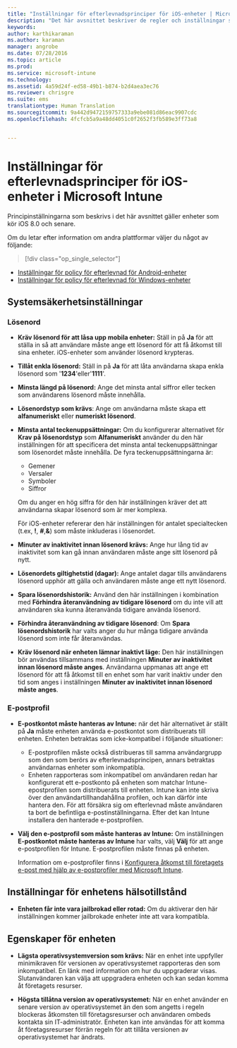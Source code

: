 ```yaml
---
title: "Inställningar för efterlevnadsprinciper för iOS-enheter | Microsoft Intune"
description: "Det här avsnittet beskriver de regler och inställningar som du kan ange i en efterlevnadsprincip för iOS-enheter."
keywords: 
author: karthikaraman
ms.author: karaman
manager: angrobe
ms.date: 07/28/2016
ms.topic: article
ms.prod: 
ms.service: microsoft-intune
ms.technology: 
ms.assetid: 4a59d24f-ed58-49b1-b874-b2d4aea3ec76
ms.reviewer: chrisgre
ms.suite: ems
translationtype: Human Translation
ms.sourcegitcommit: 9a442d9472159757333a9ebe081d86eac9907cdc
ms.openlocfilehash: 4fcfcb5a9a48dd4051c0f2652f3fb589e3ff73a8


---
```



# Inställningar för efterlevnadsprinciper för iOS-enheter i Microsoft Intune

Principinställningarna som beskrivs i det här avsnittet gäller enheter som kör iOS 8.0 och senare.

Om du letar efter information om andra plattformar väljer du något av följande:
> [!div class="op_single_selector"]
- [Inställningar för policy för efterlevnad för Android-enheter](android-compliance-policy-settings-in-microsoft-intune.md)
- [Inställningar för policy för efterlevnad för Windows-enheter](windows-compliance-policy-settings-in-microsoft-intune.md)

## Systemsäkerhetsinställningar
### Lösenord
- **Kräv lösenord för att låsa upp mobila enheter:** Ställ in på **Ja** för att ställa in så att användare måste ange ett lösenord för att få åtkomst till sina enheter. iOS-enheter som använder lösenord krypteras.

- **Tillåt enkla lösenord:** Ställ in på **Ja** för att låta användarna skapa enkla lösenord som '**1234**'eller'**1111**'.

-  **Minsta längd på lösenord:** Ange det minsta antal siffror eller tecken som användarens lösenord måste innehålla.
- **Lösenordstyp som krävs**: Ange om användarna måste skapa ett **alfanumeriskt** eller **numeriskt lösenord**.

- **Minsta antal teckenuppsättningar:** Om du konfigurerar alternativet för **Krav på lösenordstyp** som **Alfanumeriskt** använder du den här inställningen för att specificera det minsta antal teckenuppsättningar som lösenordet måste innehålla. De fyra teckenuppsättningarna är:
  -   Gemener
  -   Versaler
  -   Symboler
  -   Siffror

  Om du anger en hög siffra för den här inställningen kräver det att användarna skapar lösenord som är mer komplexa.

  För iOS-enheter refererar den här inställningen för antalet specialtecken (t.ex, **!**, **#**,**&amp;**) som måste inkluderas i lösenordet.
- **Minuter av inaktivitet innan lösenord krävs:**  Ange hur lång tid av inaktivitet som kan gå innan användaren måste ange sitt lösenord på nytt.

- **Lösenordets giltighetstid (dagar):** Ange antalet dagar tills användarens lösenord upphör att gälla och användaren måste ange ett nytt lösenord.

- **Spara lösenordshistorik:** Använd den här inställningen i kombination med **Förhindra återanvändning av tidigare lösenord** om du inte vill att användaren ska kunna återanvända tidigare använda lösenord.

- **Förhindra återanvändning av tidigare lösenord**: Om **Spara lösenordshistorik** har valts anger du hur många tidigare använda lösenord som inte får återanvändas.

- **Kräv lösenord när enheten lämnar inaktivt läge:** Den här inställningen bör användas tillsammans med inställningen **Minuter av inaktivitet innan lösenord måste anges**. Användarna uppmanas att ange ett lösenord för att få åtkomst till en enhet som har varit inaktiv under den tid som anges i inställningen **Minuter av inaktivitet innan lösenord måste anges**.

### E-postprofil
- **E-postkontot måste hanteras av Intune:** när det här alternativet är ställt på **Ja** måste enheten använda e-postkontot som distribuerats till enheten. Enheten betraktas som icke-kompatibel i följande situationer:
  - E-postprofilen måste också distribueras till samma användargrupp som den som berörs av efterlevnadsprincipen, annars betraktas användarnas enheter som inkompatibla.
  - Enheten rapporteras som inkompatibel om användaren redan har konfigurerat ett e-postkonto på enheten som matchar Intune-epostprofilen som distribuerats till enheten. Intune kan inte skriva över den användartillhandahållna profilen, och kan därför inte hantera den. För att försäkra sig om efterlevnad måste användaren ta bort de befintliga e-postinställningarna. Efter det kan Intune installera den hanterade e-postprofilen.


- **Välj den e-postprofil som måste hanteras av Intune:**
     Om inställningen **E-postkontot måste hanteras av Intune** har valts, välj **Välj** för att ange e-postprofilen för Intune. E-postprofilen måste finnas på enheten.

     Information om e-postprofiler finns i [Konfigurera åtkomst till företagets e-post med hjälp av e-postprofiler med Microsoft Intune](configure-access-to-corporate-email-using-email-profiles-with-microsoft-intune.md).

## Inställningar för enhetens hälsotillstånd

- **Enheten får inte vara jailbrokad eller rotad:** Om du aktiverar den här inställningen kommer jailbrokade enheter inte att vara kompatibla.

##  Egenskaper för enheten
- **Lägsta operativsystemversion som krävs:** När en enhet inte uppfyller minimikraven för versionen av operativsystemet rapporteras den som inkompatibel.
En länk med information om hur du uppgraderar visas. Slutanvändaren kan välja att uppgradera enheten och kan sedan komma åt företagets resurser.

- **Högsta tillåtna version av operativsystemet:** När en enhet använder en senare version av operativsystemet än den som angetts i regeln blockeras åtkomsten till företagsresurser och användaren ombeds kontakta sin IT-administratör. Enheten kan inte användas för att komma åt företagsresurser förrän regeln för att tillåta versionen av operativsystemet har ändrats.



<!--HONumber=Oct16_HO3-->


